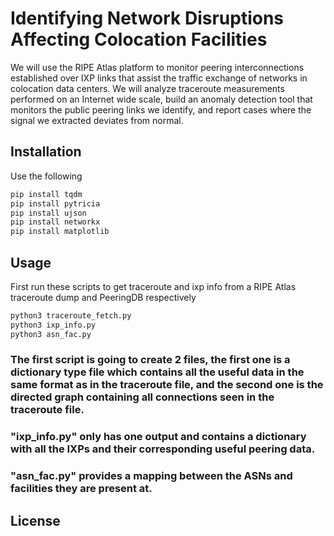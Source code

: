 # Identifying Network Disruptions Affecting Colocation Facilities

We will use the RIPE Atlas platform to monitor peering interconnections established over IXP links that assist the traffic exchange of networks in colocation data centers.  We will analyze traceroute measurements performed on an Internet wide scale, build an anomaly detection tool that monitors the public peering links we identify, and report cases where the signal we extracted deviates from normal.

## Installation

Use the following 

```bash
pip install tqdm
pip install pytricia
pip install ujson
pip install networkx
pip install matplotlib
```

## Usage

First run these scripts to get traceroute and ixp info from a RIPE Atlas traceroute dump and PeeringDB respectively

```bash
python3 traceroute_fetch.py
python3 ixp_info.py
python3 asn_fac.py
```
### The first script is going to create 2 files, the first one is a dictionary type file which contains all the useful data in the same format as in the traceroute file, and the second one is the directed graph containing all connections seen in the traceroute file.
### "ixp_info.py" only has one output and contains a dictionary with all the IXPs and their corresponding useful peering data.
### "asn_fac.py" provides a mapping between the ASNs and facilities they are present at.

## License
